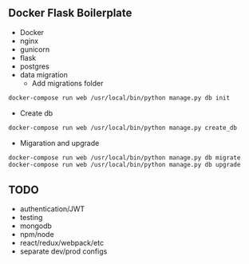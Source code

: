 ## Docker Flask Boilerplate

* Docker
* nginx
* gunicorn
* flask
* postgres
* data migration
  * Add migrations folder
```sh
docker-compose run web /usr/local/bin/python manage.py db init
```

  * Create db
```sh
docker-compose run web /usr/local/bin/python manage.py create_db
```

  * Migaration and upgrade
```sh
docker-compose run web /usr/local/bin/python manage.py db migrate
docker-compose run web /usr/local/bin/python manage.py db upgrade
```


## TODO

* authentication/JWT
* testing
* mongodb
* npm/node
* react/redux/webpack/etc
* separate dev/prod configs

